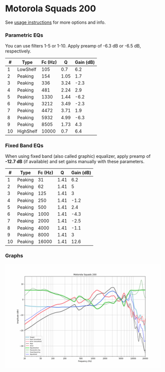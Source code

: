 # Motorola Squads 200
See [usage instructions](https://github.com/jaakkopasanen/AutoEq#usage) for more options and info.

### Parametric EQs
You can use filters 1-5 or 1-10. Apply preamp of -6.3 dB or -6.5 dB, respectively.

|   # | Type      |   Fc (Hz) |    Q |   Gain (dB) |
|-----|-----------|-----------|------|-------------|
|   1 | LowShelf  |       105 | 0.7  |         6.2 |
|   2 | Peaking   |       154 | 1.05 |         1.7 |
|   3 | Peaking   |       336 | 3.24 |        -2.3 |
|   4 | Peaking   |       481 | 2.24 |         2.9 |
|   5 | Peaking   |      1330 | 1.44 |        -6.2 |
|   6 | Peaking   |      3212 | 3.49 |        -2.3 |
|   7 | Peaking   |      4472 | 3.71 |         1.9 |
|   8 | Peaking   |      5932 | 4.99 |        -6.3 |
|   9 | Peaking   |      8505 | 1.73 |         4.3 |
|  10 | HighShelf |     10000 | 0.7  |         6.4 |

### Fixed Band EQs
When using fixed band (also called graphic) equalizer, apply preamp of **-12.7 dB** (if available) and set gains manually with these parameters.

|   # | Type    |   Fc (Hz) |    Q |   Gain (dB) |
|-----|---------|-----------|------|-------------|
|   1 | Peaking |        31 | 1.41 |         6.2 |
|   2 | Peaking |        62 | 1.41 |         5   |
|   3 | Peaking |       125 | 1.41 |         3   |
|   4 | Peaking |       250 | 1.41 |        -1.2 |
|   5 | Peaking |       500 | 1.41 |         2.4 |
|   6 | Peaking |      1000 | 1.41 |        -4.3 |
|   7 | Peaking |      2000 | 1.41 |        -2.5 |
|   8 | Peaking |      4000 | 1.41 |        -1.1 |
|   9 | Peaking |      8000 | 1.41 |         3   |
|  10 | Peaking |     16000 | 1.41 |        12.6 |

### Graphs
![](./Motorola%20Squads%20200.png)
